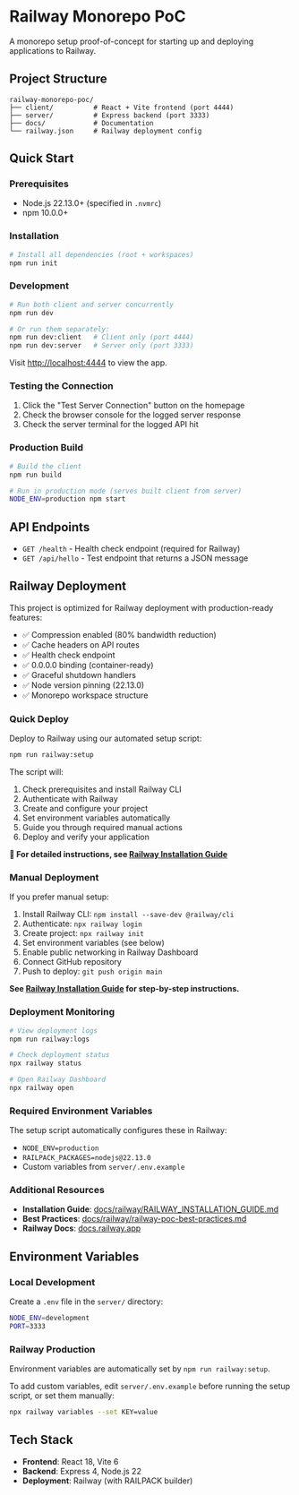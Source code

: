 # Railway Monorepo PoC

A monorepo setup proof-of-concept for starting up and deploying applications to Railway.

## Project Structure

```
railway-monorepo-poc/
├── client/          # React + Vite frontend (port 4444)
├── server/          # Express backend (port 3333)
├── docs/            # Documentation
└── railway.json     # Railway deployment config
```

## Quick Start

### Prerequisites

- Node.js 22.13.0+ (specified in `.nvmrc`)
- npm 10.0.0+

### Installation

```bash
# Install all dependencies (root + workspaces)
npm run init
```

### Development

```bash
# Run both client and server concurrently
npm run dev

# Or run them separately:
npm run dev:client   # Client only (port 4444)
npm run dev:server   # Server only (port 3333)
```

Visit [http://localhost:4444](http://localhost:4444) to view the app.

### Testing the Connection

1. Click the "Test Server Connection" button on the homepage
2. Check the browser console for the logged server response
3. Check the server terminal for the logged API hit

### Production Build

```bash
# Build the client
npm run build

# Run in production mode (serves built client from server)
NODE_ENV=production npm start
```

## API Endpoints

- `GET /health` - Health check endpoint (required for Railway)
- `GET /api/hello` - Test endpoint that returns a JSON message

## Railway Deployment

This project is optimized for Railway deployment with production-ready features:

- ✅ Compression enabled (80% bandwidth reduction)
- ✅ Cache headers on API routes
- ✅ Health check endpoint
- ✅ 0.0.0.0 binding (container-ready)
- ✅ Graceful shutdown handlers
- ✅ Node version pinning (22.13.0)
- ✅ Monorepo workspace structure

### Quick Deploy

Deploy to Railway using our automated setup script:

```bash
npm run railway:setup
```

The script will:
1. Check prerequisites and install Railway CLI
2. Authenticate with Railway
3. Create and configure your project
4. Set environment variables automatically
5. Guide you through required manual actions
6. Deploy and verify your application

**📖 For detailed instructions, see [Railway Installation Guide](docs/railway/RAILWAY_INSTALLATION_GUIDE.md)**

### Manual Deployment

If you prefer manual setup:

1. Install Railway CLI: `npm install --save-dev @railway/cli`
2. Authenticate: `npx railway login`
3. Create project: `npx railway init`
4. Set environment variables (see below)
5. Enable public networking in Railway Dashboard
6. Connect GitHub repository
7. Push to deploy: `git push origin main`

**See [Railway Installation Guide](docs/railway/RAILWAY_INSTALLATION_GUIDE.md) for step-by-step instructions.**

### Deployment Monitoring

```bash
# View deployment logs
npm run railway:logs

# Check deployment status
npx railway status

# Open Railway Dashboard
npx railway open
```

### Required Environment Variables

The setup script automatically configures these in Railway:

- `NODE_ENV=production`
- `RAILPACK_PACKAGES=nodejs@22.13.0`
- Custom variables from `server/.env.example`

### Additional Resources

- **Installation Guide**: [docs/railway/RAILWAY_INSTALLATION_GUIDE.md](docs/railway/RAILWAY_INSTALLATION_GUIDE.md)
- **Best Practices**: [docs/railway/railway-poc-best-practices.md](docs/railway/railway-poc-best-practices.md)
- **Railway Docs**: [docs.railway.app](https://docs.railway.app)

## Environment Variables

### Local Development

Create a `.env` file in the `server/` directory:

```bash
NODE_ENV=development
PORT=3333
```

### Railway Production

Environment variables are automatically set by `npm run railway:setup`.

To add custom variables, edit `server/.env.example` before running the setup script, or set them manually:

```bash
npx railway variables --set KEY=value
```

## Tech Stack

- **Frontend**: React 18, Vite 6
- **Backend**: Express 4, Node.js 22
- **Deployment**: Railway (with RAILPACK builder)

